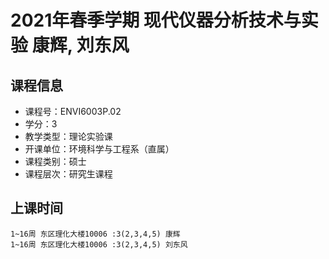 # 2021年春季学期 现代仪器分析技术与实验 康辉, 刘东风






## 课程信息

- 课程号：ENVI6003P.02
- 学分：3
- 教学类型：理论实验课
- 开课单位：环境科学与工程系（直属）
- 课程类别：硕士
- 课程层次：研究生课程

## 上课时间

```
1~16周 东区理化大楼10006 :3(2,3,4,5) 康辉
1~16周 东区理化大楼10006 :3(2,3,4,5) 刘东风
```

